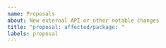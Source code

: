 ```yaml
---
name: Proposals
about: New external API or other notable changes
title: "proposal: affected/package: "
labels: proposal
---
```


<!--
Our proposal process is documented here:
https://github.com/trpc-group/trpc/tree/main/proposal
-->
